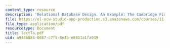 ```yaml
---
content_type: resource
description: 'Relational Database Design. An Example: The Cambridge Fire Department'
file: https://ol-ocw-studio-app-production.s3.amazonaws.com/courses/11-521-spatial-database-management-and-advanced-geographic-information-systems-spring-2003/a946b8840087c7f58e4be8811a1fa939_lect7a.pdf
file_type: application/pdf
resourcetype: Document
title: lect7a.pdf
uid: a946b884-0087-c7f5-8e4b-e8811a1fa939
---
```

